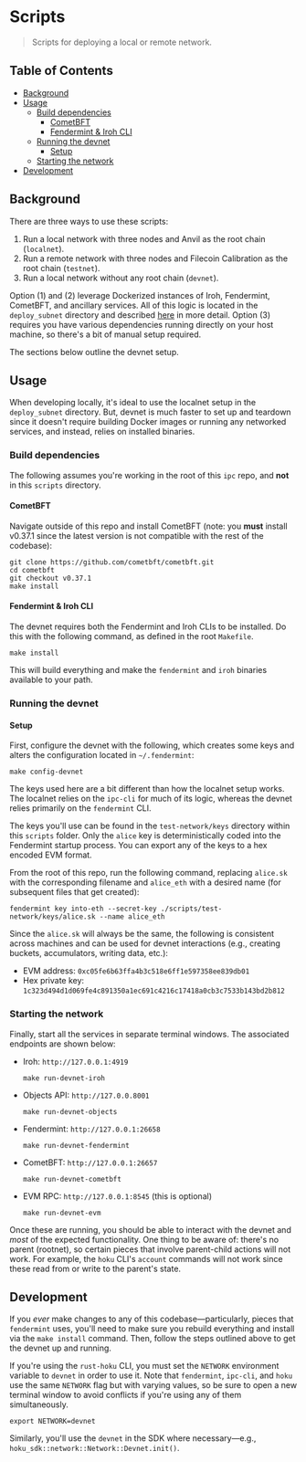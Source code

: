 # Scripts

> Scripts for deploying a local or remote network.

<!-- omit from toc -->
## Table of Contents

- [Background](#background)
- [Usage](#usage)
  - [Build dependencies](#build-dependencies)
    - [CometBFT](#cometbft)
    - [Fendermint \& Iroh CLI](#fendermint--iroh-cli)
  - [Running the devnet](#running-the-devnet)
    - [Setup](#setup)
  - [Starting the network](#starting-the-network)
- [Development](#development)

## Background

There are three ways to use these scripts:

1. Run a local network with three nodes and Anvil as the root chain (`localnet`).
2. Run a remote network with three nodes and Filecoin Calibration as the root chain (`testnet`).
3. Run a local network without any root chain (`devnet`).

Option (1) and (2) leverage Dockerized instances of Iroh, Fendermint, CometBFT, and ancillary
services. All of this logic is located in the `deploy_subnet` directory and described
[here](./deploy_subnet/README.md) in more detail. Option (3) requires you have various dependencies
running directly on your host machine, so there's a bit of manual setup required.

The sections below outline the devnet setup.

## Usage

When developing locally, it's ideal to use the localnet setup in the `deploy_subnet` directory. But,
devnet is much faster to set up and teardown since it doesn't require building Docker images or
running any networked services, and instead, relies on installed binaries.

### Build dependencies

The following assumes you're working in the root of this `ipc` repo, and **not** in this `scripts`
directory.

#### CometBFT

Navigate outside of this repo and install CometBFT (note: you **must** install v0.37.1 since the
latest version is not compatible with the rest of the codebase):

```
git clone https://github.com/cometbft/cometbft.git
cd cometbft
git checkout v0.37.1
make install
```

#### Fendermint & Iroh CLI

The devnet requires both the Fendermint and Iroh CLIs to be installed. Do this with the following
command, as defined in the root `Makefile`.

```
make install
```

This will build everything and make the `fendermint` and `iroh` binaries available to your path.

### Running the devnet

#### Setup

First, configure the devnet with the following, which creates some keys and alters the configuration
located in `~/.fendermint`:

```
make config-devnet
```

The keys used here are a bit different than how the localnet setup works. The localnet relies on the
`ipc-cli` for much of its logic, whereas the devnet relies primarily on the `fendermint` CLI.

The keys you'll use can be found in the `test-network/keys` directory within this `scripts` folder.
Only the `alice` key is deterministically coded into the Fendermint startup process. You can export
any of the keys to a hex encoded EVM format.

From the root of this repo, run the following command, replacing `alice.sk` with the corresponding
filename and `alice_eth` with a desired name (for subsequent files that get created):

```
fendermint key into-eth --secret-key ./scripts/test-network/keys/alice.sk --name alice_eth
```

Since the `alice.sk` will always be the same, the following is consistent across machines and can be
used for devnet interactions (e.g., creating buckets, accumulators, writing data, etc.):

- EVM address: `0xc05fe6b63ffa4b3c518e6ff1e597358ee839db01`
- Hex private key: `1c323d494d1d069fe4c891350a1ec691c4216c17418a0cb3c7533b143bd2b812`

### Starting the network

Finally, start all the services in separate terminal windows. The associated endpoints are shown
below:

- Iroh: `http://127.0.0.1:4919`

  ```
  make run-devnet-iroh
  ```

- Objects API: `http://127.0.0.8001`

  ```
  make run-devnet-objects
  ```

- Fendermint: `http://127.0.0.1:26658`

  ```
  make run-devnet-fendermint
  ```

- CometBFT: `http://127.0.0.1:26657`

  ```
  make run-devnet-cometbft
  ```

- EVM RPC: `http://127.0.0.1:8545` (this is optional)

  ```
  make run-devnet-evm
  ```

Once these are running, you should be able to interact with the devnet and _most_ of the expected
functionality. One thing to be aware of: there's no parent (rootnet), so certain pieces that involve
parent-child actions will not work. For example, the `hoku` CLI's `account` commands will not work
since these read from or write to the parent's state.

## Development

If you _ever_ make changes to any of this codebase—particularly, pieces that `fendermint` uses,
you'll need to make sure you rebuild everything and install via the `make install` command. Then,
follow the steps outlined above to get the devnet up and running.

If you're using the `rust-hoku` CLI, you must set the `NETWORK` environment variable to `devnet` in
order to use it. Note that `fendermint`, `ipc-cli`, and `hoku` use the same `NETWORK` flag but with
varying values, so be sure to open a new terminal window to avoid conflicts if you're using any of
them simultaneously.

```
export NETWORK=devnet
```

Similarly, you'll use the `devnet` in the SDK where necessary—e.g.,
`hoku_sdk::network::Network::Devnet.init()`.
